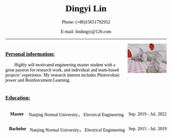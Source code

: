 <div style="font-family: 'Times New Roman', Times, serif;color: black;">
    <div style="margin: 0 auto;text-align: center;">
        <h1 style="color: black;font-weight: 700;">Dingyi Lin</h1>
        <p>Phone: (+86)15651792952</p>
        <p>E-mail: lindingyi@126.com</p>
    </div>
    <hr/>
    <div style="display: flex;">
        <div style="width: 75%;margin-right: 1em;">
            <h3 style="color: black;font-weight: 600;"><u>Personal information:</u></h3>
            <p style="text-indent: 2em;">Highly self-motivated engineering master student with a great passion for research work, and
                individual and team-based projects’ experience. My research interest includes Photovoltaic power and
                Reinforcement Learning.</p>
        </div>
        <div style="width: 25%;">
            <img src="./1041BA21-69FA-43EB-BEA8-B313F63C0C9E.jpeg" width="100%"/>
        </div>
    </div>
    <h3 style="color: black;font-weight: 600;"><u>Education:</u></h3>
    <div>
        <div style="display: flex;justify-content: space-between;align-items: center;">
            <p></p>
            <p><b>Master</b></p>
            <p>Nanjing Normal University， Electrical Engineering</p>
            <p>Sep. 2019 - Jul. 2022</p>
        </div>
        <div style="display: flex;justify-content: space-between;">
            <p></p>
            <p><b>Bachelor</b></p>
            <p>Nanjing Normal University， Electrical Engineering</p>
            <p>Sep. 2015 - Jul. 2019</p>
        </div>
    </div>
</div>
